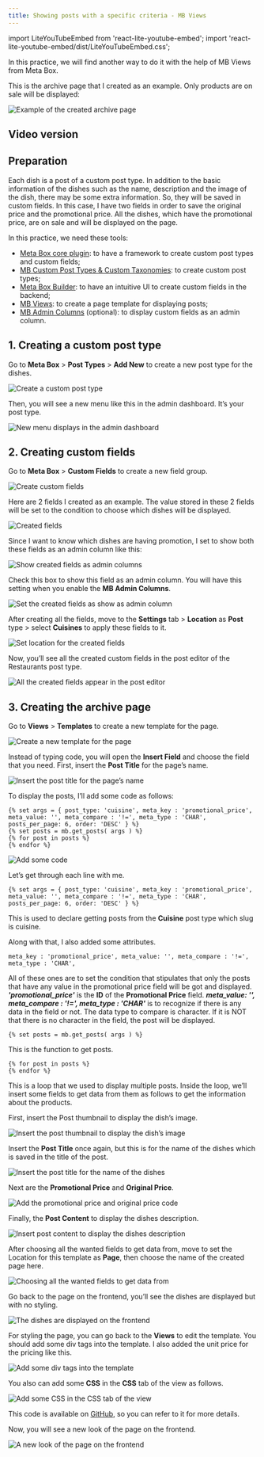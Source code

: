 ```yaml
---
title: Showing posts with a specific criteria - MB Views
---
```

import LiteYouTubeEmbed from 'react-lite-youtube-embed';
import 'react-lite-youtube-embed/dist/LiteYouTubeEmbed.css';

In this practice, we will find another way to do it with the help of MB Views from Meta Box.

This is the archive page that I created as an example. Only products are on sale will be displayed:

![Example of the created archive page](https://i.imgur.com/cujHZlS.png)

## Video version

<LiteYouTubeEmbed id='S5yVT5eTJYE' />

## Preparation

Each dish is a post of a custom post type. In addition to the basic information of the dishes such as the name, description and the image of the dish, there may be some extra information. So, they will be saved in custom fields. In this case, I have two fields in order to save the original price and the promotional price. All the dishes, which have the promotional price, are on sale and will be displayed on the page.

In this practice, we need these tools:

* [Meta Box core plugin](https://wordpress.org/plugins/meta-box/): to have a framework to create custom post types and custom fields;
* [MB Custom Post Types & Custom Taxonomies](https://metabox.io/plugins/custom-post-type/): to create custom post types;
* [Meta Box Builder](https://metabox.io/plugins/meta-box-builder/): to have an intuitive UI to create custom fields in the backend;
* [MB Views](https://metabox.io/plugins/mb-views/): to create a page template for displaying posts;
* [MB Admin Columns](https://metabox.io/plugins/mb-admin-columns/) (optional): to display custom fields as an admin column.

## 1. Creating a custom post type

Go to **Meta Box** > **Post Types** > **Add New** to create a new post type for the dishes.

![Create a custom post type](https://i.imgur.com/co5AZcu.png)

Then, you will see a new menu like this in the admin dashboard. It’s your post type.

![New menu displays in the admin dashboard](https://i.imgur.com/UlyrAQo.png)

## 2. Creating custom fields

Go to **Meta Box** > **Custom Fields** to create a new field group.

![Create custom fields](https://i.imgur.com/va1KaU5.png)

Here are 2 fields I created as an example. The value stored in these 2 fields will be set to the condition to choose which dishes will be displayed.

![Created fields](https://i.imgur.com/rJFvzQi.png)

Since I want to know which dishes are having promotion, I set to show both these fields as an admin column like this:

![Show created fields as admin columns](https://i.imgur.com/Gz0J4ew.png)

Check this box to show this field as an admin column. You will have this setting when you enable the **MB Admin Columns**.

![Set the created fields as show as admin column](https://i.imgur.com/BQPth9F.png)

After creating all the fields, move to the **Settings** tab > **Location** as **Post** type > select **Cuisines** to apply these fields to it.

![Set location for the created fields](https://i.imgur.com/ntkUFQu.png)

Now, you’ll see all the created custom fields in the post editor of the Restaurants post type.

![All the created fields appear in the post editor](https://i.imgur.com/XtgNvpa.png)

## 3. Creating the archive page

Go to **Views** > **Templates** to create a new template for the page.

![Create a new template for the page](https://i.imgur.com/KdBYVqQ.png)

Instead of typing code, you will open the **Insert Field** and choose the field that you need. First, insert the **Post Title** for the page’s name.

![Insert the post title for the page’s name](https://i.imgur.com/Ky9LQHQ.png)

To display the posts, I’ll add some code as follows:

```
{% set args = { post_type: 'cuisine', meta_key : 'promotional_price', meta_value: '', meta_compare : '!=', meta_type : 'CHAR', posts_per_page: 6, order: 'DESC' } %}
{% set posts = mb.get_posts( args ) %}
{% for post in posts %}
{% endfor %}
```

![Add some code](https://i.imgur.com/7VN7J0e.png)

Let’s get through each line with me.

```
{% set args = { post_type: 'cuisine', meta_key : 'promotional_price', meta_value: '', meta_compare : '!=', meta_type : 'CHAR', posts_per_page: 6, order: 'DESC' } %}
```

This is used to declare getting posts from the **Cuisine** post type which slug is cuisine.

Along with that, I also added some attributes.

```
meta_key : 'promotional_price', meta_value: '', meta_compare : '!=', meta_type : 'CHAR',
```

All of these ones are to set the condition that stipulates that only the posts that have any value in the promotional price field will be got and displayed. **_'promotional_price'_** is the **ID** of the **Promotional Price** field. **_meta_value: '', meta_compare : '!=', meta_type : 'CHAR'_** is to recognize if there is any data in the field or not. The data type to compare is character. If it is NOT that there is no character in the field, the post will be displayed.

```
{% set posts = mb.get_posts( args ) %}
```

This is the function to get posts.

```
{% for post in posts %}
{% endfor %}
```

This is a loop that we used to display multiple posts. Inside the loop, we’ll insert some fields to get data from them as follows to get the information about the products.

First, insert the Post thumbnail to display the dish’s image.

![Insert the post thumbnail to display the dish’s image](https://i.imgur.com/EJHQohy.png)

Insert the **Post Title** once again, but this is for the name of the dishes which is saved in the title of the post.

![Insert the post title for the name of the dishes](https://i.imgur.com/8KG3i2b.png)

Next are the **Promotional Price** and **Original Price**.

![Add the promotional price and original price code](https://i.imgur.com/mnWVrVY.png)

Finally, the **Post Content** to display the dishes description.

![Insert post content to display the dishes description](https://i.imgur.com/0G6hexJ.png)

After choosing all the wanted fields to get data from, move to set the Location for this template as **Page**, then choose the name of the created page here.

![Choosing all the wanted fields to get data from](https://i.imgur.com/deJll4X.png)

Go back to the page on the frontend, you’ll see the dishes are displayed but with no styling.

![The dishes are displayed on the frontend](https://i.imgur.com/PDbiliv.png)

For styling the page, you can go back to the **Views** to edit the template. You should add some div tags into the template. I also added the unit price for the pricing like this.

![Add some div tags into the template](https://i.imgur.com/w6BDnZQ.png)

You also can add some **CSS** in the **CSS** tab of the view as follows.

![Add some CSS in the CSS tab of the view](https://i.imgur.com/w1JXHRW.png)

This code is available on [GitHub](https://github.com/wpmetabox/tutorials/tree/master/show-posts-with-a-specific-criteria-with-mb-views), so you can refer to it for more details.

Now, you will see a new look of the page on the frontend.

![A new look of the page on the frontend](https://i.imgur.com/cujHZlS.png)


